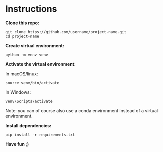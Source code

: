 # Instructions

**Clone this repo:**
```
git clone https://github.com/username/project-name.git
cd project-name
```

**Create virtual environment:**

```
python -m venv venv
```

**Activate the virtual environment:**

In macOS/linux:
```
source venv/bin/activate
```

In Windows:

```
venv\Scripts\activate
```

Note: you can of course also use a conda environment instead of a virtual environment.

**Install dependencies:**

```
pip install -r requirements.txt
```

**Have fun ;)**
